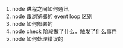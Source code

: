 1. node 进程之间如何通讯
2. node 跟浏览器的 event loop 区别
3. node 如何部署的
4. node check 阶段做了什么，触发了什么事件
5. node 如何处理错误的



